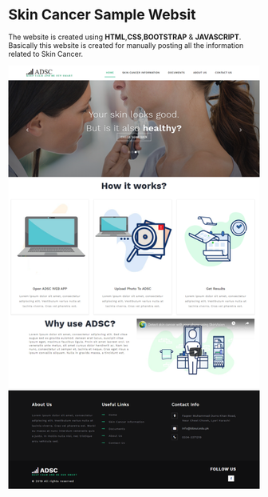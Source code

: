 <h1>Skin Cancer Sample Websit</h1>
<p>The website is created using <b>HTML</b>,<b>CSS</b>,<b>BOOTSTRAP</b> & <b>JAVASCRIPT</b>. Basically this website is created for manually
posting all the information related to Skin Cancer.</p>
<img src="images/screenshot-skincancer-website.png">
